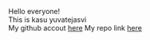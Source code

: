Hello everyone!<br>
This is kasu yuvatejasvi<br/>
My github accout <a href = "https://github.com/Yuvatejasvi">here</a>
My repo link <a href = "https://github.com/Yuvatejasvi/spkr">here</a>